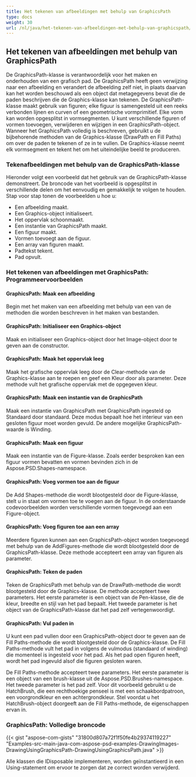 ```yaml
---
title: Het tekenen van afbeeldingen met behulp van GraphicsPath
type: docs
weight: 30
url: /nl/java/het-tekenen-van-afbeeldingen-met-behulp-van-graphicspath/
---
```


## **Het tekenen van afbeeldingen met behulp van GraphicsPath**
De GraphicsPath-klasse is verantwoordelijk voor het maken en onderhouden van een grafisch pad. De GraphicsPath heeft geen verwijzing naar een afbeelding en verandert de afbeelding zelf niet, in plaats daarvan kan het worden beschouwd als een object dat metagegevens bevat die de paden beschrijven die de Graphics-klasse kan tekenen. De GraphicsPath-klasse maakt gebruik van figuren; elke figuur is samengesteld uit een reeks verbonden lijnen en curven of een geometrische vormprimitief. Elke vorm kan worden opgesplitst in vormsegmenten. U kunt verschillende figuren of vormen toevoegen, verwijderen en wijzigen in een GraphicsPath-object. Wanneer het GraphicsPath volledig is beschreven, gebruikt u de bijbehorende methoden van de Graphics-klasse (DrawPath en Fill Paths) om over de paden te tekenen of ze in te vullen. De Graphics-klasse neemt elk vormsegment en tekent het om het uiteindelijke beeld te produceren.
### **Tekenafbeeldingen met behulp van de GraphicsPath-klasse**
Hieronder volgt een voorbeeld dat het gebruik van de GraphicsPath-klasse demonstreert. De broncode van het voorbeeld is opgesplitst in verschillende delen om het eenvoudig en gemakkelijk te volgen te houden. Stap voor stap tonen de voorbeelden u hoe u:

- Een afbeelding maakt.
- Een Graphics-object initialiseert.
- Het oppervlak schoonmaakt.
- Een instantie van GraphicsPath maakt.
- Een figuur maakt.
- Vormen toevoegt aan de figuur.
- Een array van figuren maakt.
- Padtekst tekent.
- Pad opvult.

### **Het tekenen van afbeeldingen met GraphicsPath: Programmeervoorbeelden**
#### **GraphicsPath: Maak een afbeelding**
Begin met het maken van een afbeelding met behulp van een van de methoden die worden beschreven in het maken van bestanden.
#### **GraphicsPath: Initialiseer een Graphics-object**
Maak en initialiseer een Graphics-object door het Image-object door te geven aan de constructor.
#### **GraphicsPath: Maak het oppervlak leeg**
Maak het grafische oppervlak leeg door de Clear-methode van de Graphics-klasse aan te roepen en geef een Kleur door als parameter. Deze methode vult het grafische oppervlak met de opgegeven kleur.
#### **GraphicsPath: Maak een instantie van de GraphicsPath**
Maak een instantie van GraphicsPath met GraphicsPath ingesteld op Standaard door standaard. Deze modus bepaalt hoe het interieur van een gesloten figuur moet worden gevuld. De andere mogelijke GraphicsPath-waarde is Winding.
#### **GraphicsPath: Maak een figuur**
Maak een instantie van de Figure-klasse. Zoals eerder besproken kan een figuur vormen bevatten en vormen bevinden zich in de Aspose.PSD.Shapes-namespace.
#### **GraphicsPath: Voeg vormen toe aan de figuur**
De Add Shapes-methode die wordt blootgesteld door de Figure-klasse, stelt u in staat om vormen toe te voegen aan de figuur. In de onderstaande codevoorbeelden worden verschillende vormen toegevoegd aan een Figure-object.
#### **GraphicsPath: Voeg figuren toe aan een array**
Meerdere figuren kunnen aan een GraphicsPath-object worden toegevoegd met behulp van de AddFigures-methode die wordt blootgesteld door de GraphicsPath-klasse. Deze methode accepteert een array van figuren als parameter.
#### **GraphicsPath: Teken de paden**
Teken de GraphicsPath met behulp van de DrawPath-methode die wordt blootgesteld door de Graphics-klasse. De methode accepteert twee parameters. Het eerste parameter is een object van de Pen-klasse, die de kleur, breedte en stijl van het pad bepaalt. Het tweede parameter is het object van de GraphicsPath-klasse dat het pad zelf vertegenwoordigt.
#### **GraphicsPath: Vul paden in**
U kunt een pad vullen door een GraphicsPath-object door te geven aan de Fill Paths-methode die wordt blootgesteld door de Graphics-klasse. De Fill Paths-methode vult het pad in volgens de vulmodus (standaard of winding) die momenteel is ingesteld voor het pad. Als het pad open figuren heeft, wordt het pad ingevuld alsof die figuren gesloten waren.

De Fill Paths-methode accepteert twee parameters. Het eerste parameter is een object van een brush-klasse uit de Aspose.PSD.Brushes-namespace. Het tweede parameter is het pad zelf. Voor dit voorbeeld gebruikt u de HatchBrush, die een rechthoekige penseel is met een schaakbordpatroon, een voorgrondkleur en een achtergrondkleur. Stel voordat u het HatchBrush-object doorgeeft aan de Fill Paths-methode, de eigenschappen ervan in.
### **GraphicsPath: Volledige broncode**
{{< gist "aspose-com-gists" "31800d807a72f1f50fe4b29374119227" "Examples-src-main-java-com-aspose-psd-examples-DrawingImages-DrawingUsingGraphicsPath-DrawingUsingGraphicsPath.java" >}}



Alle klassen die IDisposable implementeren, worden geïnstantieerd in een Using-statement om ervoor te zorgen dat ze correct worden verwijderd.
